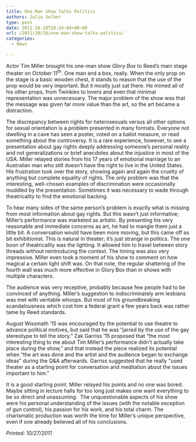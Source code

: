 ```yaml
---
title: One-Man Show Talks Politics
authors: Julia Selker
type: post
date: 2011-10-28T20:24:04+00:00
url: /2011/10/28/one-man-show-talks-politics/
categories:
  - News

---
```

Actor Tim Miller brought his one-man show _Glory Box_ to Reed’s main stage theater on October 11<sup>th</sup>. One man and a box, really. When the only prop on the stage is a basic wooden chest, it stands to reason that the use of the prop would be very important. But it mostly just sat there. He mimed all of his other props, from Twinkies to lovers and even that minimal representation was unnecessary. The major problem of the show was that the message was given far more value than the art, so the art became a distraction.

The discrepancy between rights for heterosexuals versus all other options for sexual orientation is a problem presented in many formats. Everyone not dwelling in a cave has seen a poster, voted on a ballot measure, or read something about the controversy. It is a rare experience, however, to see a presentation about gay rights deeply addressing someone’s personal reality and not generalizations or brief anecdotes about the injustice in most of the USA. Miller relayed stories from his 17 years of emotional marriage to an Australian man who still doesn’t have the right to live in the United States. His frustration took over the story, showing again and again the cruelty of anything but complete equality of rights. The only problem was that the interesting, well-chosen examples of discrimination were occasionally muddled by the presentation. Sometimes it was necessary to wade through theatricality to find the emotional backing.

To hear many sides of the same person’s problem is exactly what is missing from most information about gay rights. But this wasn’t just informative; Miller’s performance was marketed as artistic. By presenting his very reasonable and immediate concerns as art, he had to mangle them just a little bit. A conversation would have been more moving, but this came off as bit exhibitionist. This is natural in theater; it’s just strange in politics. The one boon of theatricality was the lighting. It allowed him to travel between story threads without reintroducing the context. The timing was also very impressive. Miller even took a moment of his show to comment on how magical a certain light shift was. On that note, the regular shattering of the fourth wall was much more effective in Glory Box than in shows with multiple characters.

The audience was very receptive, probably because few people had to be convinced of anything. Miller’s suggestion to indiscriminately arm lesbians was met with veritable whoops. But most of his groundbreaking scandalousness which cost him a federal grant a few years back was rather tame by Reed standards.

August Wissmath ’15 was encouraged by the potential to use theatre to advance political motives, but said that he was “jarred by the use of the gay stereotype to tell the story.” Zak Garriss ’15 proposed that “the most interesting thing to me about Tim Miller&#8217;s performance didn&#8217;t actually take place during the show,” and that instead the piece realized its potential when “the art was done and the artist and the audience began to exchange ideas” during the Q&A afterwards. Garriss suggested that he really “used theater as a starting point for conversation and meditation about the issues important to him.”

It is a good starting point. Miller relayed his points and no one was bored. Maybe sitting in lecture halls for too long just makes one want everything to be so direct and unassuming.  The unquestionable aspects of his show were his personal understanding of the issues (with the notable exception of gun control), his passion for his work, and his total charm. The charismatic production was worth the time for Miller’s unique perspective, even if one already believed all of his conclusions.

_Printed: 10/27/2011_

&nbsp;

&nbsp;